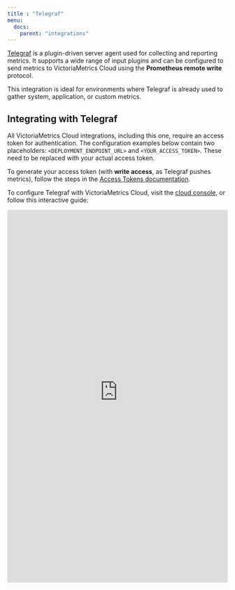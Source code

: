 ```yaml
---
title : "Telegraf"
menu:
  docs:
    parent: "integrations"
---
```


[Telegraf](https://www.influxdata.com/time-series-platform/telegraf/) is a plugin-driven server agent
used for collecting and reporting metrics. It supports a wide range of input plugins and can be
configured to send metrics to VictoriaMetrics Cloud using the **Prometheus remote write** protocol.

This integration is ideal for environments where Telegraf is already used to gather system, application,
or custom metrics.

## Integrating with Telegraf

All VictoriaMetrics Cloud integrations, including this one, require an access token for authentication.
The configuration examples below contain two placeholders: `<DEPLOYMENT_ENDPOINT_URL>` and
`<YOUR_ACCESS_TOKEN>`. These need to be replaced with your actual access token.

To generate your access token (with **write access**, as Telegraf pushes metrics), follow the steps in
the [Access Tokens documentation](https://docs.victoriametrics.com/victoriametrics-cloud/deployments/access-tokens).

To configure Telegraf with VictoriaMetrics Cloud, visit the [cloud console](https://console.victoriametrics.cloud/integrations/telegraf),
or follow this interactive guide:


<iframe 
    width="100%"
    height="850" 
    name="iframe" 
    id="integration" 
    frameborder="0"
    src="https://console.victoriametrics.cloud/public/integrations/telegraf" 
    style="background: white;" >
</iframe>
